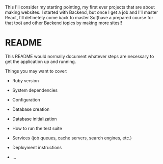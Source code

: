This I'll consider my starting pointing, my first ever projects that are about making websites. I started with Backend, but once I get a job and I'll master React, I'll definetely come back to master Sql(have a prepared course for that too) and other Backend topics by making more sites!!

# README

This README would normally document whatever steps are necessary to get the
application up and running.

Things you may want to cover:

* Ruby version

* System dependencies

* Configuration

* Database creation

* Database initialization

* How to run the test suite

* Services (job queues, cache servers, search engines, etc.)

* Deployment instructions

* ...
